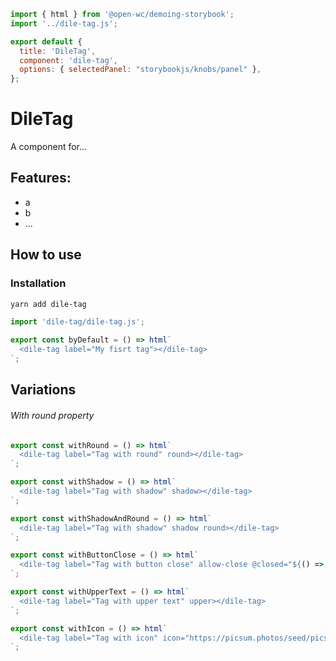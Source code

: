 ```js script
import { html } from '@open-wc/demoing-storybook';
import '../dile-tag.js';

export default {
  title: 'DileTag',
  component: 'dile-tag',
  options: { selectedPanel: "storybookjs/knobs/panel" },
};
```

# DileTag

A component for...

## Features:

- a
- b
- ...

## How to use

### Installation

```bash
yarn add dile-tag
```

```js
import 'dile-tag/dile-tag.js';
```

```js preview-story
export const byDefault = () => html`
  <dile-tag label="My fisrt tag"></dile-tag>
`;
```

## Variations

###### With round property

```js preview-story
export const withRound = () => html`
  <dile-tag label="Tag with round" round></dile-tag>
`;
```

```js preview-story
export const withShadow = () => html`
  <dile-tag label="Tag with shadow" shadow></dile-tag>
`;
```

```js preview-story
export const withShadowAndRound = () => html`
  <dile-tag label="Tag with shadow" shadow round></dile-tag>
`;
```

```js preview-story
export const withButtonClose = () => html`
  <dile-tag label="Tag with button close" allow-close @closed="${() => alert('closed!')}"></dile-tag>
`;
```

```js preview-story
export const withUpperText = () => html`
  <dile-tag label="Tag with upper text" upper></dile-tag>
`;
```

```js preview-story
export const withIcon = () => html`
  <dile-tag label="Tag with icon" icon="https://picsum.photos/seed/picsum/64"></dile-tag>
`;
```
